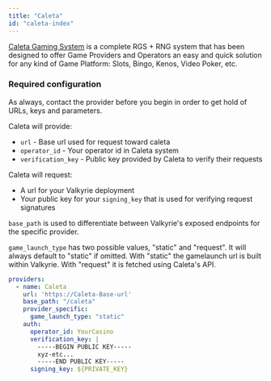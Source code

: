 ```yaml
---
title: "Caleta"
id: "caleta-index"
---
```


[Caleta Gaming System](https://caletagaming.com/) is a complete RGS + RNG system that has been designed to offer Game Providers and Operators an easy and quick solution for any kind of Game Platform: Slots, Bingo, Kenos, Video Poker, etc.

### Required configuration
As always, contact the provider before you begin in order to get hold of URLs, keys and parameters. 

Caleta will provide:
- `url` - Base url used for request toward caleta
- `operator_id` - Your operator id in Caleta system
- `verification_key` - Public key provided by Caleta to verify their requests

Caleta will request:
- A url for your Valkyrie deployment
- Your public key for your `signing_key` that is used for verifying request signatures

`base_path` is used to differentiate between Valkyrie's exposed endpoints for the specific provider.

`game_launch_type` has two possible values, "static" and "request". 
It will always default to "static" if omitted. With "static" the gamelaunch url is built within Valkyrie. 
With "request" it is fetched using Caleta's API.

```yaml
providers:
  - name: Caleta
    url: 'https://Caleta-Base-url'
    base_path: "/caleta"
    provider_specific:
      game_launch_type: "static"
    auth:
      operator_id: YourCasino
      verification_key: |
        -----BEGIN PUBLIC KEY-----
        xyz-etc...
        -----END PUBLIC KEY-----
      signing_key: ${PRIVATE_KEY}
```